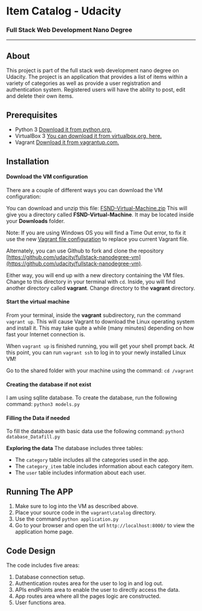 
# Item Catalog - Udacity
### Full Stack Web Development Nano Degree
_______________________
## About
This project is part of the full stack web development nano degree on Udacity. The project is an application that provides a list of items within a variety of categories as well as provide a user registration and authentication system. Registered users will have the ability to post, edit and delete their own items.

## Prerequisites
* Python 3 [Download it from python.org.](https://www.python.org/downloads/)
* VirtualBox 3 [You can download it from virtualbox.org, here.](https://www.virtualbox.org/wiki/Download_Old_Builds_5_1)
* Vagrant [Download it from vagrantup.com.](https://www.vagrantup.com/downloads.html)

## Installation

#### Download the VM configuration
There are a couple of different ways you can download the VM configuration:

You can download and unzip this file: [FSND-Virtual-Machine.zip](https://s3.amazonaws.com/video.udacity-data.com/topher/2018/April/5acfbfa3_fsnd-virtual-machine/fsnd-virtual-machine.zip) This will give you a directory called **FSND-Virtual-Machine**. It may be located inside your **Downloads** folder.

Note: If you are using Windows OS you will find a Time Out error, to fix it use the new [Vagrant file configuration](https://s3.amazonaws.com/video.udacity-data.com/topher/2019/March/5c7ebe7a_vagrant-configuration-windows/vagrant-configuration-windows.zip) to replace you current Vagrant file.

Alternately, you can use Github to fork and clone the repository [https://github.com/udacity/fullstack-nanodegree-vm](https://github.com/udacity/fullstack-nanodegree-vm).

Either way, you will end up with a new directory containing the VM files. Change to this directory in your terminal with `cd`. Inside, you will find another directory called **vagrant**. Change directory to the **vagrant** directory.

#### Start the virtual machine
From your terminal, inside the **vagrant** subdirectory, run the command `vagrant up`. This will cause Vagrant to download the Linux operating system and install it. This may take quite a while (many minutes) depending on how fast your Internet connection is.

When `vagrant up` is finished running, you will get your shell prompt back. At this point, you can run `vagrant ssh` to log in to your newly installed Linux VM!

Go to the shared folder with your machine using the command:
`cd /vagrant`

#### Creating the database if not exist
I am using sqllite database. To create the database, run the following command:
`python3 models.py`

#### Filling the Data if needed
To fill the database with basic data use the following command:
`python3 database_Datafill.py`

**Exploring the data**
The database includes three tables:
+ The `category` table includes all the categories used in the app.
+ The `category_item` table includes information about each category item.
+ The `user` table includes information about each user.

## Running The APP
1. Make sure to log into the VM as described above.
2. Place your source code in the `vagrant\catalog` directory.
3. Use the command `python application.py`
4. Go to your browser and open the url `http://localhost:8000/` to view the application home page.

## Code Design
The code includes five areas:
1. Database connection setup.
2. Authentication routes area for the user to log in and log out.
3. APIs endPoints area to enable the user to directly access the data.
4. App routes area where all the pages logic are constructed.
5. User functions area.
